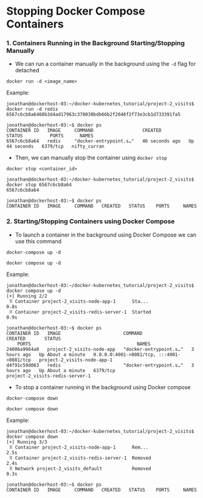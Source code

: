 # Stopping Docker Compose Containers

### 1. Containers Running in the Background Starting/Stopping Manually

- We can run a container manually in the background using the `-d` flag for detached 

```
docker run -d <image_name>
```

Example:

```
jonathan@dockerhost-03:~/docker-kubernetes_tutorial/project-2_visits$ docker run -d redis
6567c6cb8a6460b3d4ad17963c370030bdb66b2f2046f2f73e3cb1d733391fa5

jonathan@dockerhost-03:~$ docker ps
CONTAINER ID   IMAGE     COMMAND                  CREATED          STATUS          PORTS      NAMES
6567c6cb8a64   redis     "docker-entrypoint.s…"   46 seconds ago   Up 44 seconds   6379/tcp   nifty_curran
```

- Then, we can manually stop the container using `docker stop`

```
docker stop <container_id>
```

```
jonathan@dockerhost-03:~/docker-kubernetes_tutorial/project-2_visits$ docker stop 6567c6cb8a64
6567c6cb8a64

jonathan@dockerhost-03:~$ docker ps
CONTAINER ID   IMAGE     COMMAND   CREATED   STATUS    PORTS     NAMES
```

### 2. Starting/Stopping Containers using Docker Compose

- To launch a container in the background using Docker Compose we can use this command

```
docker-compose up -d

docker compose up -d
```

Example:

```
jonathan@dockerhost-03:~/docker-kubernetes_tutorial/project-2_visits$ docker compose up -d
[+] Running 2/2
 ⠿ Container project-2_visits-node-app-1      Sta...                                         0.8s  
 ⠿ Container project-2_visits-redis-server-1  Started                                        0.9s

jonathan@dockerhost-03:~$ docker ps
CONTAINER ID   IMAGE                       COMMAND                  CREATED       STATUS
    PORTS                                       NAMES
24006a9964a0   project-2_visits-node-app   "docker-entrypoint.s…"   3 hours ago   Up About a minute   0.0.0.0:4001->8081/tcp, :::4001->8081/tcp   project-2_visits-node-app-1
d4f91c59d063   redis                       "docker-entrypoint.s…"   3 hours ago   Up About a minute   6379/tcp                                    project-2_visits-redis-server-1
```

- To stop a container running in the background using Docker compose

```
docker-compose down

docker compose down
```

Example:

```
jonathan@dockerhost-03:~/docker-kubernetes_tutorial/project-2_visits$ docker compose down
[+] Running 3/3
 ⠿ Container project-2_visits-node-app-1      Rem...                                         2.5s  
 ⠿ Container project-2_visits-redis-server-1  Removed                                        2.4s  
 ⠿ Network project-2_visits_default           Removed                                        0.3s
 
jonathan@dockerhost-03:~$ docker ps
CONTAINER ID   IMAGE     COMMAND   CREATED   STATUS    PORTS     NAMES 
```